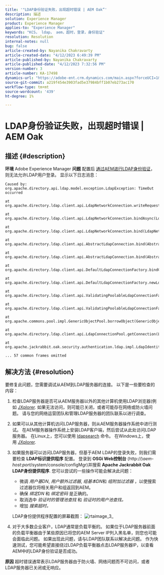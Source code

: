 ```yaml
---
title: '"LDAP身份验证失败，出现超时错误 | AEM Oak”'
description: 描述
solution: Experience Manager
product: Experience Manager
applies-to: "Experience Manager"
keywords: "KCS， ldap， aem，超时，登录，身份验证"
resolution: Resolution
internal-notes: null
bug: false
article-created-by: Nayanika Chakravarty
article-created-date: "4/12/2023 6:49:39 PM"
article-published-by: Nayanika Chakravarty
article-published-date: "4/12/2023 7:32:56 PM"
version-number: 3
article-number: KA-17498
dynamics-url: "https://adobe-ent.crm.dynamics.com/main.aspx?forceUCI=1&pagetype=entityrecord&etn=knowledgearticle&id=5d4aeebf-62d9-ed11-a7c7-6045bd006b4b"
source-git-commit: a219f454e3903fad5e37984bff1b07eb273ac170
workflow-type: tm+mt
source-wordcount: '439'
ht-degree: 1%

---
```


# LDAP身份验证失败，出现超时错误 | AEM Oak

## 描述 {#description}

<b>环境</b>
Adobe Experience Manager
<b>问题</b>
配置后 [通过AEM进行LDAP身份验证](https://experienceleague.adobe.com/docs/experience-manager-65/administering/security/ldap-config.html?lang=en)，则无法允许LDAP用户登录。 显示以下日志消息：


```
Caused by: org.apache.directory.api.ldap.model.exception.LdapException: TimeOut occurred

at org.apache.directory.ldap.client.api.LdapNetworkConnection.writeRequest(LdapNetworkConnection.java:4106)

at org.apache.directory.ldap.client.api.LdapNetworkConnection.bindAsync(LdapNetworkConnection.java:1290)

at org.apache.directory.ldap.client.api.LdapNetworkConnection.bind(LdapNetworkConnection.java:1188)

at org.apache.directory.ldap.client.api.AbstractLdapConnection.bind(AbstractLdapConnection.java:127)

at org.apache.directory.ldap.client.api.AbstractLdapConnection.bind(AbstractLdapConnection.java:112)

at org.apache.directory.ldap.client.api.DefaultLdapConnectionFactory.bindConnection(DefaultLdapConnectionFactory.java:64)

at org.apache.directory.ldap.client.api.DefaultLdapConnectionFactory.newLdapConnection(DefaultLdapConnectionFactory.java:107)

at org.apache.directory.ldap.client.api.ValidatingPoolableLdapConnectionFactory.makeObject(ValidatingPoolableLdapConnectionFactory.java:133)

at org.apache.directory.ldap.client.api.ValidatingPoolableLdapConnectionFactory.makeObject(ValidatingPoolableLdapConnectionFactory.java:59)

at org.apache.commons.pool.impl.GenericObjectPool.borrowObject(GenericObjectPool.java:1188)

at org.apache.directory.ldap.client.api.LdapConnectionPool.getConnection(LdapConnectionPool.java:123)

at org.apache.jackrabbit.oak.security.authentication.ldap.impl.LdapIdentityProvider.connect(LdapIdentityProvider.java:771)

... 57 common frames omitted
```



## 解决方法 {#resolution}


要修复此问题，您需要调试从AEM到LDAP服务器的连接。 以下是一些要检查的内容：

1. 检查LDAP服务器是否可从AEM服务器以外的其他计算机使用LDAP浏览器(例如 [JXplorer](http://jxplorer.org/). 如果无法访问，则可能已关闭，或者可能存在网络或防火墙问题。 请与您的网络运营团队和管理LDAP服务器的团队联系以进行调查。
2. 如果可以从其他计算机访问LDAP服务器，则从AEM服务器操作系统中进行测试。 在AEM服务器操作系统上安装LDAP客户端，然后尝试从此处访问LDAP服务器。 在Linux上，您可以使用 [ldapsearch](https://access.redhat.com/documentation/en-us/red_hat_directory_server/11/html/administration_guide/examples-of-common-ldapsearches) 命令。 在Windows上，使用 [JXplorer](http://jxplorer.org/).
3. 如果服务器可以访问LDAP服务器，但基于AEM LDAP的登录失败，则我们需要检查 <b>LDAP标识提供程序</b> 配置。 登录到 <b>OSGi Web控制台</b> (http://)*aem-host:port*/system/console/configMgr)并搜索 <b>Apache Jackrabbit Oak LDAP身份提供程序</b>. 您可以尝试的一些操作可能会解决此问题：

   - 微调 *用户基DN*, *用户额外过滤器*, *组基本DN*&#x200B;和 *组附加过滤器* ，以使搜索过滤器仅将相关用户和组返回到AEM。
   - 确保 *绑定DN* 和 *绑定密码* 是正确的。
   - 取消选中 *验证时的管理池查找* 和 *验证时的用户池查找。*
   - 增加 *搜索超时。*

   LDAP身份提供程序配置的屏幕截图：
   ![rtaimage_3_](https://helpx.adobe.com/content/dam/help/en/experience-manager/kb/LDAP-error/jcr%3acontent/main-pars/image/rtaimage_3_.png "rtaimage_3_")


4. 对于大多数企业客户，LDAP通常是负载平衡的。 如果位于LDAP服务器前面的负载平衡器由于某些原因已将您的AEM Server IP列入黑名单，则您也可能会面临此问题。 如果出现此问题，请与LDAP团队联系以解决此问题。 作为快速测试，您可能希望直接绕过LDAP负载平衡器点击LDAP服务器IP，以查看AEM中的LDAP身份验证是否成功。

<b>原因</b>
超时错误通常表示LDAP服务器由于防火墙、网络问题而不可访问，或者LDAP服务器已关闭或无响应。
